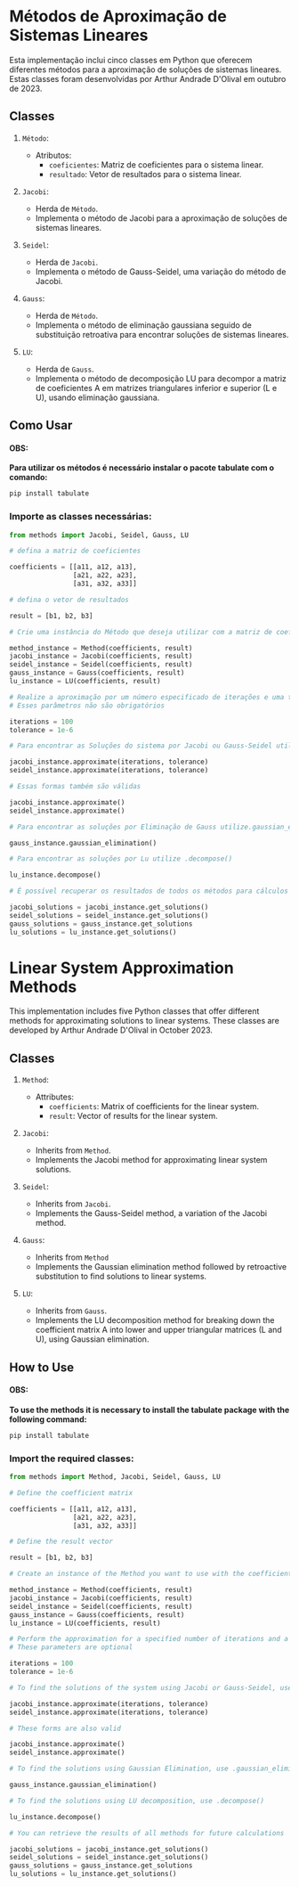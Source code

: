# Métodos de Aproximação de Sistemas Lineares

Esta implementação inclui cinco classes em Python que oferecem diferentes métodos para a aproximação de soluções de sistemas lineares. Estas classes foram desenvolvidas por Arthur Andrade D'Olival em outubro de 2023.

## Classes

1. `Método`:
   - Atributos:
     - `coeficientes`: Matriz de coeficientes para o sistema linear.
     - `resultado`: Vetor de resultados para o sistema linear.

2. `Jacobi`:
   - Herda de `Método`.
   - Implementa o método de Jacobi para a aproximação de soluções de sistemas lineares.

3. `Seidel`:
   - Herda de `Jacobi`.
   - Implementa o método de Gauss-Seidel, uma variação do método de Jacobi.

4. `Gauss`:
   - Herda de `Método`.
   - Implementa o método de eliminação gaussiana seguido de substituição retroativa para encontrar soluções de sistemas lineares.

5. `LU`:
   - Herda de `Gauss`.
   - Implementa o método de decomposição LU para decompor a matriz de coeficientes A em matrizes triangulares inferior e superior (L e U), usando eliminação gaussiana.

## Como Usar


#### OBS:
**Para utilizar os métodos é necessário instalar o pacote tabulate com o comando:**   

~~~python
pip install tabulate
~~~

### Importe as classes necessárias:

~~~python
from methods import Jacobi, Seidel, Gauss, LU
~~~

~~~python
# defina a matriz de coeficientes

coefficients = [[a11, a12, a13],
                [a21, a22, a23],
                [a31, a32, a33]]

# defina o vetor de resultados

result = [b1, b2, b3]

# Crie uma instância do Método que deseja utilizar com a matriz de coeficientes e o vetor resultado

method_instance = Method(coefficients, result)
jacobi_instance = Jacobi(coefficients, result)
seidel_instance = Seidel(coefficients, result)
gauss_instance = Gauss(coefficients, result)
lu_instance = LU(coefficients, result)

# Realize a aproximação por um número especificado de iterações e uma tolerância
# Esses parâmetros não são obrigatórios

iterations = 100
tolerance = 1e-6

# Para encontrar as Soluções do sistema por Jacobi ou Gauss-Seidel utilize .approximate()

jacobi_instance.approximate(iterations, tolerance)
seidel_instance.approximate(iterations, tolerance)

# Essas formas também são válidas

jacobi_instance.approximate()
seidel_instance.approximate()

# Para encontrar as soluções por Eliminação de Gauss utilize.gaussian_elimination()

gauss_instance.gaussian_elimination()

# Para encontrar as soluções por Lu utilize .decompose()

lu_instance.decompose()

# É possível recuperar os resultados de todos os métodos para cálculos futuros

jacobi_solutions = jacobi_instance.get_solutions()
seidel_solutions = seidel_instance.get_solutions()
gauss_solutions = gauss_instance.get_solutions
lu_solutions = lu_instance.get_solutions()
~~~


# Linear System Approximation Methods

This implementation includes five Python classes that offer different methods for approximating solutions to linear systems. These classes are developed by Arthur Andrade D'Olival in October 2023.

## Classes

1. `Method`:
   - Attributes:
     - `coefficients`: Matrix of coefficients for the linear system.
     - `result`: Vector of results for the linear system.

2. `Jacobi`:
   - Inherits from `Method`.
   - Implements the Jacobi method for approximating linear system solutions.

3. `Seidel`:
   - Inherits from `Jacobi`.
   - Implements the Gauss-Seidel method, a variation of the Jacobi method.

4. `Gauss`:
   - Inherits from `Method`
   - Implements the Gaussian elimination method followed by retroactive substitution to find solutions to linear systems.

5. `LU`:
   - Inherits from `Gauss`.
   - Implements the LU decomposition method for breaking down the coefficient matrix A into lower and upper triangular matrices (L and U), using Gaussian elimination.

## How to Use

#### OBS:
**To use the methods it is necessary to install the tabulate package with the following command:**

~~~python
pip install tabulate
~~~

### Import the required classes:
   
~~~python
from methods import Method, Jacobi, Seidel, Gauss, LU
~~~

~~~python
# Define the coefficient matrix

coefficients = [[a11, a12, a13],
                [a21, a22, a23],
                [a31, a32, a33]]

# Define the result vector

result = [b1, b2, b3]

# Create an instance of the Method you want to use with the coefficient matrix and the result vector

method_instance = Method(coefficients, result)
jacobi_instance = Jacobi(coefficients, result)
seidel_instance = Seidel(coefficients, result)
gauss_instance = Gauss(coefficients, result)
lu_instance = LU(coefficients, result)

# Perform the approximation for a specified number of iterations and a tolerance
# These parameters are optional

iterations = 100
tolerance = 1e-6

# To find the solutions of the system using Jacobi or Gauss-Seidel, use .approximate()

jacobi_instance.approximate(iterations, tolerance)
seidel_instance.approximate(iterations, tolerance)

# These forms are also valid

jacobi_instance.approximate()
seidel_instance.approximate()

# To find the solutions using Gaussian Elimination, use .gaussian_elimination()

gauss_instance.gaussian_elimination()

# To find the solutions using LU decomposition, use .decompose()

lu_instance.decompose()

# You can retrieve the results of all methods for future calculations

jacobi_solutions = jacobi_instance.get_solutions()
seidel_solutions = seidel_instance.get_solutions()
gauss_solutions = gauss_instance.get_solutions
lu_solutions = lu_instance.get_solutions()
~~~
